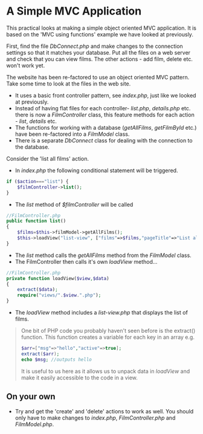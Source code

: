 # A Simple MVC Application

This practical looks at making a simple object oriented MVC application. It is based on the 'MVC using functions' example we have looked at previously. 

First, find the file *DbConnect.php* and make changes to the connection settings so that it matches your database. Put all the files on a web server and check that you can view films. The other actions - add film, delete etc. won't work yet.

The website has been re-factored to use an object oriented MVC pattern. Take some time to look at the files in the web site.

* It uses a basic front controller pattern, see *index.php*, just like we looked at previously. 
* Instead of having flat files for each controller- *list.php*, *details.php* etc. there is now a *FilmController* class, this feature methods for each action - *list*, *details* etc. 
* The functions for working with a database (*getAllFilms*, *getFilmById* etc.) have been re-factored into a *FilmModel* class. 
* There is a separate *DbConnect* class for dealing with the connection to the database.

Consider the 'list all films' action. 

* In *index.php* the following conditional statement will be triggered. 

```php
if ($action==="list") {
    $filmController->list();
}
```

* The *list* method of *$filmController* will be called

```php
//FilmController.php
public function list()
{
    $films=$this->filmModel->getAllFilms();
    $this->loadView("list-view", ["films"=>$films,"pageTitle"=>"List all films"]);
}
```

* The *list* method calls the  *getAllFilms* method from the *FilmModel* class.
* The FilmController then calls it's own *loadView* method...

```php
//FilmController.php
private function loadView($view,$data)
{
    extract($data);
    require("views/".$view.".php");
}

```

* The *loadView* method includes a *list-view.php* that displays the list of films. 

> One bit of PHP code you probably haven't seen before is the extract() function. This function creates a variable for each key in an array e.g. 
> 
> ```php
> $arr=["msg"=>"hello","active"=>true];
> extract($arr);
> echo $msg; //outputs hello
> ```
> 
> It is useful to us here as it allows us to unpack data in *loadView* and make it easily accessible to the code in a view. 
>
## On your own
* Try and get the 'create' and 'delete' actions to work as well. You should only have to make changes to *index.php*, *FilmController.php* and *FilmModel.php*. 
